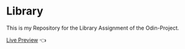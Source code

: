 # Library

This is my Repository for the Library Assignment of the Odin-Project.

[Live Preview](https://jntlmb.github.io/library/) 👈
